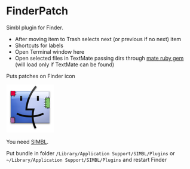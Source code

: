 # FinderPatch

Simbl plugin for Finder.

- After moving item to Trash selects next (or previous if no next) item
- Shortcuts for labels
- Open Terminal window here
- Open selected files in TextMate passing dirs through [mate ruby gem](https://github.com/toy/mate) (will load only if TextMate can be found)

Puts patches on Finder icon

<img src="https://github.com/toy/FinderPatch/raw/master/FinderPatch.png" width="128" height="128" />

You need [SIMBL](http://www.culater.net/software/SIMBL/SIMBL.php).

Put bundle in folder `/Library/Application Support/SIMBL/Plugins` or `~/Library/Application Support/SIMBL/Plugins` and restart Finder
